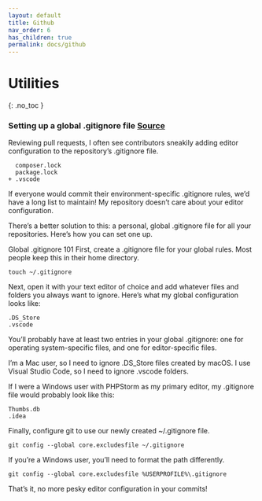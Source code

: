 ```yaml
---
layout: default
title: Github
nav_order: 6
has_children: true
permalink: docs/github
---
```


# Utilities
{: .no_toc }

### Setting up a global .gitignore file [Source](https://sebastiandedeyne.com/setting-up-a-global-gitignore-file/) 
Reviewing pull requests, I often see contributors sneakily adding editor configuration to the repository’s .gitignore file.
```
  composer.lock
  package.lock
+ .vscode
```
If everyone would commit their environment-specific .gitignore rules, we’d have a long list to maintain! My repository doesn’t care about your editor configuration.

There’s a better solution to this: a personal, global .gitignore file for all your repositories. Here’s how you can set one up.

Global .gitignore 101
First, create a .gitignore file for your global rules. Most people keep this in their home directory.
```
touch ~/.gitignore
```
Next, open it with your text editor of choice and add whatever files and folders you always want to ignore. Here’s what my global configuration looks like:
```
.DS_Store
.vscode
```
You’ll probably have at least two entries in your global .gitignore: one for operating system-specific files, and one for editor-specific files.

I’m a Mac user, so I need to ignore .DS_Store files created by macOS. I use Visual Studio Code, so I need to ignore .vscode folders.

If I were a Windows user with PHPStorm as my primary editor, my .gitignore file would probably look like this:
```
Thumbs.db
.idea
```
Finally, configure git to use our newly created ~/.gitignore file.
```
git config --global core.excludesfile ~/.gitignore
```
If you’re a Windows user, you’ll need to format the path differently.
```
git config --global core.excludesfile %USERPROFILE%\.gitignore
```
That’s it, no more pesky editor configuration in your commits!
